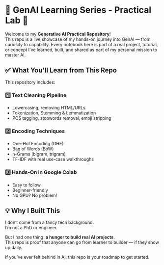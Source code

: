 # 🚀 GenAI Learning Series - Practical Lab 🔬

Welcome to my **Generative AI Practical Repository**!  
This repo is a live showcase of my hands-on journey into GenAI — from curiosity to capability. Every notebook here is part of a real project, tutorial, or concept I've learned, built, and shared as part of my personal mission to master AI.

## ✅ What You'll Learn from This Repo

This repository includes:

### 1️⃣ **Text Cleaning Pipeline**
- Lowercasing, removing HTML/URLs
- Tokenization, Stemming & Lemmatization
- POS tagging, stopwords removal, emoji stripping

### 2️⃣ **Encoding Techniques**
- One-Hot Encoding (OHE)
- Bag of Words (BoW)
- n-Grams (bigram, trigram)
- TF-IDF with real use-case walkthroughs

### 3️⃣ **Hands-On in Google Colab**
- Easy to follow
- Beginner-friendly
- No GPU? No problem!

## 💡 Why I Built This
I don’t come from a fancy tech background.  
I’m not a PhD or engineer.

But I had one thing: **a hunger to build real AI projects**.  
This repo is proof that anyone can go from learner to builder — if they show up daily.

If you’ve ever felt behind in AI, this repo is your roadmap to get started.

